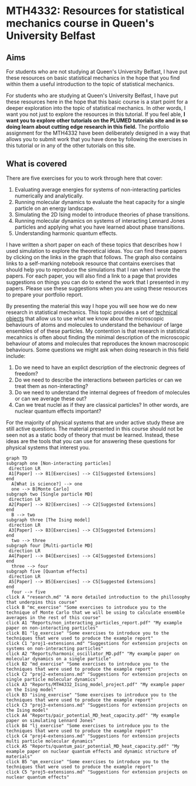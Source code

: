 # MTH4332: Resources for statistical mechanics course in Queen's University Belfast

## Aims 

For students who are not studying at Queen's University Belfast, I have put these resources on basic statistical mechanics 
in the hope that you find within them a useful introduction to the topic of statistical mechanics.

For students who are studying at Queen's University Belfast, I have put these resources here in the hope that this basic course
is a start point for a deeper exploration into the topic of statistical mechanics. In other words, I want you not just to explore the 
resources in this tutorial.  If you feel able, __I want you to explore other tutorials on the PLUMED tutorials site and in so doing 
learn about cutting edge research in this field.__  The portfolio assignment for the MTH4332 have been deliberately designed in a way that allows you
to submit work that you have done by following the exercises in this tutorial or in any of the other tutorials on this site.

## What is covered

There are five exercises for you to work through here that cover:

1. Evaluating average energies for systems of non-interacting particles numerically and analytically.
2. Running molecular dynamics to evaluate the heat capacity for a single particle on an energy landscape.
3. Simulating the 2D Ising model to introduce theories of phase transitions.
4. Running molecular dynamics on systems of interacting Lennard Jones particles and applying what you have learned about phase transitions.
5. Understanding harmonic quantum effects.

I have written a short paper on each of these topics that describes how I used simulation to explore the theoretical ideas.  You can find these 
papers by clicking on the links in the graph that follows.  The graph also contains links to a self-marking notebook resource that contains 
exercises that should help you to reproduce the simulations that I ran when I wrote the papers.  For each paper, you will also find a link to a
page that provides suggestions on things you can do to extend the work that I presented in my papers.  Please use these suggestions when you are 
using these resources to prepare your portfolio report.

By presenting the material this way I hope you will see how we do new research in statistical mechanics.  This topic provides a set of [technical objects](research.md) that allow
us to use what we know about the microscopic behaviours of atoms and molecules to understand the behaviour of large ensembles of of these particles. My 
contention is that research in statistical mecahnics is often about finding the minimal description of the microscopic behaviour of atoms and molecules that
reproduces the known macroscopic behaviours.  Some questions we might ask when doing research in this field include:

1. Do we need to have an explict description of the electronic degrees of freedom?
2. Do we need to describe the interactions between particles or can we treat them as non-interacting?
3. Do we need to understand the internal degrees of freedom of molecules or can we average these out?
4. Can we treat nuclei as if they are classical particles? In other words, are nuclear quantum effects important?   

For the majority of physical systems that are under active study these are still active questions. The material presented in this course should not be seen not as a static 
body of theory that must be learned. Instead, these ideas are the tools that you can use for answering these questions for physical systems that interest you.

```mermaid
graph TD
subgraph one [Non-interacting particles]
 direction LR
 A1[Paper] --> B1[Exercises] --> C1[Suggested Extensions]
end
  A[What is science?] --> one
  one --> B[Monte Carlo]
subgraph two [Single particle MD]
 direction LR 
 A2[Paper] --> B2[Exercises] --> C2[Suggested Extensions]
end
  B --> two
subgraph three [The Ising model]
 direction LR 
 A3[Paper] --> B3[Exercises] --> C3[Suggested Extensions]
end
  two --> three
subgraph four [Multi-particle MD]
 direction LR 
 A4[Paper] --> B4[Exercises] --> C4[Suggested Extensions]
end
  three --> four
subgraph five [Quantum effects]
 direction LR 
 A5[Paper] --> B5[Exercises] --> C5[Suggested Extensions]
end
  four --> five
click A "research.md" "A more detailed introduction to the phillosophy that underpins this course"
click B "mc_exercise" "Some exercises to introduce you to the technique of Monte Carlo that we will be using to calculate ensemble averages in the rest of this course"
click A1 "Reports/non_interacting_particles_report.pdf" "My example paper on non-interacting particles"
click B1 "lg_exercise" "Some exercises to introduce you to the techniques that were used to produce the example report"
click C1 "proj1-extensions.md" "Suggestions for extension projects on systems on non-interacting particles"
click A2 "Reports/harmonic_oscillator_MD.pdf" "My example paper on molecular dynamics on a single particle"
click B2 "md_exercise" "Some exercises to introduce you to the techniques that were used to produce the example report"
click C2 "proj2-extensions.md" "Suggestions for extension projects on single particle molecular dynamics"
click A3 "Reports/MTH4332_Ising_model_project.pdf" "My example paper on the Ising model"
click B3 "ising_exercise" "Some exercises to introduce you to the techniques that were used to produce the example report"
click C3 "proj3-extensions.md" "Suggestions for extension projects on the Ising model"
click A4 "Reports/pair_potential_MD_heat_capacity.pdf" "My example paper on simulating Lennard Jones"
click B4 "lj_exercise" "Some exercises to introduce you to the techniques that were used to produce the example report"
click C4 "proj4-extensions.md" "Suggestions for extension projects multi particle molecular dynamics"
click A5 "Reports/quantum_pair_potential_MD_heat_capacity.pdf" "My example paper on nuclear quantum effects and dynamic structure of materials"
click B5 "qm_exercise" "Some exercises to introduce you to the techniques that were used to produce the example report"
click C5 "proj5-extensions.md" "Suggestions for extension projects on nuclear quantum effects"
```
